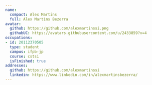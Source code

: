 ```yaml
---
name:
  compact: Alex Martins
  full: Alex Martins Bezerra
avatar:
  github: https://github.com/alexmartinssi.png
  githubUC: https://avatars.githubusercontent.com/u/2433859?v=4
occupations:
- id: 20112370505
  type: student
  campus: ifpb-jp
  course: cstsi
  isFinished: true
addresses:
  github: https://github.com/alexmartinssi
  linkedin: https://www.linkedin.com/in/alexmartinsbezerra/
---
```

